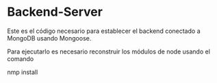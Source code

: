 # Backend-Server

Este es el código necesario para establecer el backend 
conectado a MongoDB usando Mongoose.

Para ejecutarlo es necesario reconstruir los módulos
de node usando el comando 

nmp install
